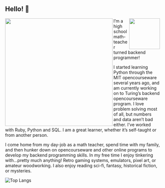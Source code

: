 ## Hello! 👋

<p>
<img align=left width=350 src="https://github.com/user-attachments/assets/7de72d96-8055-4c05-813e-3e2eb86f2b08" />
<img align=right width=100 src="https://github.com/user-attachments/assets/0e7174d9-17fc-4dda-9353-3e6bb5d948a3" />
</p>


I’m a high school math-teacher turned backend programmer! 

I started learning Python through the MIT opencourseware several years ago, and am currently working on to Turing’s backend opencourseware program. I love problem solving most of all, but numbers and data aren’t bad either. I’ve worked with Ruby, Python and SQL. I am a great learner, whether it’s self-taught or from another person. 

I come home from my day-job as a math teacher, spend time with my family, and then hunker down on opencourseware and other online programs to develop my backend programming skills. In my free time I enjoy tinkering with…pretty much anything!  Retro gaming systems, emulators, pixel art, or amateur woodworking. I also enjoy reading sci-fi, fantasy, historical fiction, or mysteries.

![Top Langs](https://github-readme-stats.vercel.app/api/top-langs/?username=jenrush2&layout=compact)
